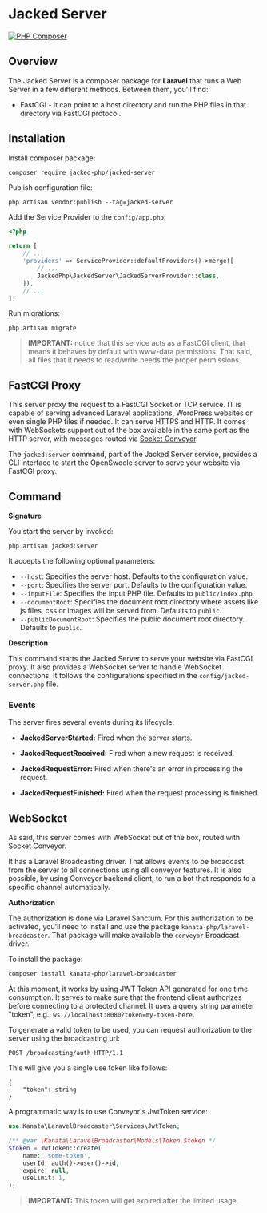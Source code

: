 
# Jacked Server

[![PHP Composer](https://github.com/Jacked-PHP/jacked-server/actions/workflows/main.yml/badge.svg)](https://github.com/Jacked-PHP/jacked-server/actions/workflows/main.yml)


## Overview

The Jacked Server is a composer package for **Laravel** that runs a Web Server in a few different methods. Between them, you'll find:

- FastCGI - it can point to a host directory and run the PHP files in that directory via FastCGI protocol.

## Installation

Install composer package:

```shell
composer require jacked-php/jacked-server
```

Publish configuration file:

```shell
php artisan vendor:publish --tag=jacked-server
```

Add the Service Provider to the `config/app.php`:

```php
<?php

return [
    // ...
    'providers' => ServiceProvider::defaultProviders()->merge([
        // ...
        JackedPhp\JackedServer\JackedServerProvider::class,
    ]),
    // ...
];
```

Run migrations:

```shell
php artisan migrate
```

> **IMPORTANT:** notice that this service acts as a FastCGI client, that means it behaves by default with www-data permissions. That said, all files that it needs to read/write needs the proper permissions. 

## FastCGI Proxy

This server proxy the request to a FastCGI Socket or TCP service. IT is capable of serving advanced Laravel applications, WordPress websites or even single PHP files if needed. It can serve HTTPS and HTTP. It comes with WebSockets support out of the box available in the same port as the HTTP server, with messages routed via [Socket Conveyor](https://socketconveyor.com).

The `jacked:server` command, part of the Jacked Server service, provides a CLI interface to start the OpenSwoole server to serve your website via FastCGI proxy.

## Command

**Signature**

You start the server by invoked:

```
php artisan jacked:server
```

It accepts the following optional parameters:

- `--host`: Specifies the server host. Defaults to the configuration value.
- `--port`: Specifies the server port. Defaults to the configuration value.
- `--inputFile`: Specifies the input PHP file. Defaults to `public/index.php`.
- `--documentRoot`: Specifies the document root directory where assets like js files, css or images will be served from. Defaults to `public`.
- `--publicDocumentRoot`: Specifies the public document root directory. Defaults to `public`.

**Description**

This command starts the Jacked Server to serve your website via FastCGI proxy. It also provides a WebSocket server to handle WebSocket connections. It follows the configurations specified in the `config/jacked-server.php` file.

### Events

The server fires several events during its lifecycle:

- **JackedServerStarted:** Fired when the server starts.

- **JackedRequestReceived:** Fired when a new request is received.

- **JackedRequestError:** Fired when there's an error in processing the request.

- **JackedRequestFinished:** Fired when the request processing is finished.

## WebSocket

As said, this server comes with WebSocket out of the box, routed with Socket Conveyor.

It has a Laravel Broadcasting driver. That allows events to be broadcast from the server to all connections using all conveyor features. It is also possible, by using Conveyor backend client, to run a bot that responds to a specific channel automatically.

**Authorization**

The authorization is done via Laravel Sanctum. For this authorization to be activated, you'll need to install and use the package `kanata-php/laravel-broadcaster`. That package will make available the `conveyor` Broadcast driver.

To install the package:

```shell
composer install kanata-php/laravel-broadcaster
```

At this moment, it works by using JWT Token API generated for one time consumption. It serves to make sure that the frontend client authorizes before connecting to a protected channel. It uses a query string parameter "token", e.g.: `ws://localhost:8080?token=my-token-here`.

To generate a valid token to be used, you can request authorization to the server using the broadcasting url:

```
POST /broadcasting/auth HTTP/1.1
```

This will give you a single use token like follows:

```
{
    "token": string
}
```

A programmatic way is to use Conveyor's JwtToken service:

```php
use Kanata\LaravelBroadcaster\Services\JwtToken;

/** @var \Kanata\LaravelBroadcaster\Models\Token $token */
$token = JwtToken::create(
    name: 'some-token',
    userId: auth()->user()->id,
    expire: null,
    useLimit: 1,
);
``` 

> **IMPORTANT:** This token will get expired after the limited usage.
